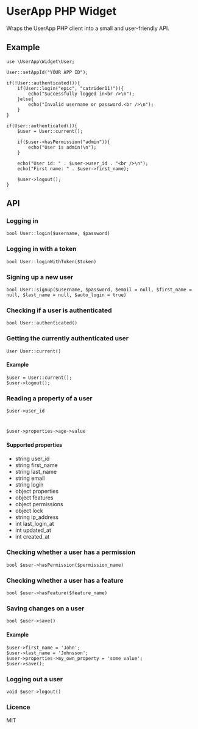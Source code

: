 # UserApp PHP Widget

Wraps the UserApp PHP client into a small and user-friendly API.

## Example
	
	use \UserApp\Widget\User;
	
	User::setAppId("YOUR APP ID");
	
	if(!User::authenticated()){
		if(User::login("epic", "catrider11!")){
			echo("Successfully logged in<br />\n");
		}else{
			echo("Invalid username or password.<br />\n");
		}
	}
	
	if(User::authenticated()){
		$user = User::current();
		
		if($user->hasPermission("admin")){
			echo("User is admin!\n");
		}
		
		echo("User id: " . $user->user_id . "<br />\n");
		echo("First name: " . $user->first_name);
		
		$user->logout();
	}

## API

### Logging in

    bool User::login($username, $password)

### Logging in with a token

    bool User::loginWithToken($token)

### Signing up a new user

    bool User::signup($username, $password, $email = null, $first_name = null, $last_name = null, $auto_login = true)

### Checking if a user is authenticated

    bool User::authenticated()

### Getting the currently authenticated user

    User User::current()

#### Example

    $user = User::current();
    $user->logout();

### Reading a property of a user

    $user->user_id
#
    $user->properties->age->value

#### Supported properties

* string user_id
* string first_name
* string last_name
* string email
* string login
* object properties
* object features
* object permissions
* object lock
* string ip_address
* int last\_login_at
* int updated_at
* int created_at

### Checking whether a user has a permission

    bool $user->hasPermission($permission_name)

### Checking whether a user has a feature

    bool $user->hasFeature($feature_name)

### Saving changes on a user

	bool $user->save()

#### Example

	$user->first_name = 'John';
	$user->last_name = 'Johnsson';
	$user->properties->my_own_property = 'some value';
	$user->save();

### Logging out a user

    void $user->logout()

### Licence

MIT

